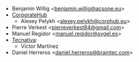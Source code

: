 - Benjamin Willig \<<benjamin.willig@acsone.eu>\>
- [CorporateHub](https://corporatehub.eu/)
  - Alexey Pelykh \<<alexey.pelykh@corphub.eu>\>
- Pierre Verkest \<<pierreverkest84@gmail.com>\>
- Manuel Regidor \<<manuel.regidor@sygel.es>\>
- [Tecnativa](https://www.tecnativa.com):
  - Víctor Martínez
- Daniel Herreros \<<daniel.herreros@braintec.com>\>
